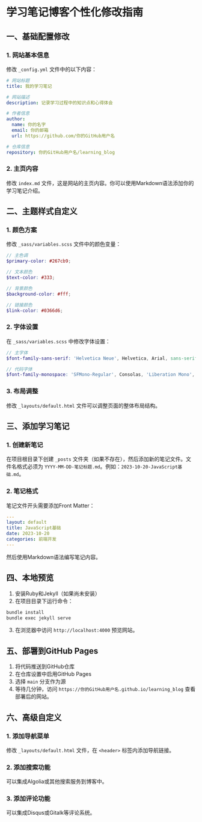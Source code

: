 # 学习笔记博客个性化修改指南

## 一、基础配置修改

### 1. 网站基本信息
修改 `_config.yml` 文件中的以下内容：
```yaml
# 网站标题
title: 我的学习笔记

# 网站描述
description: 记录学习过程中的知识点和心得体会

# 作者信息
author:
  name: 你的名字
  email: 你的邮箱
  url: https://github.com/你的GitHub用户名

# 仓库信息
repository: 你的GitHub用户名/learning_blog
```

### 2. 主页内容
修改 `index.md` 文件，这是网站的主页内容。你可以使用Markdown语法添加你的学习笔记介绍。

## 二、主题样式自定义

### 1. 颜色方案
修改 `_sass/variables.scss` 文件中的颜色变量：
```scss
// 主色调
$primary-color: #267cb9;

// 文本颜色
$text-color: #333;

// 背景颜色
$background-color: #fff;

// 链接颜色
$link-color: #0366d6;
```

### 2. 字体设置
在 `_sass/variables.scss` 中修改字体设置：
```scss
// 主字体
$font-family-sans-serif: 'Helvetica Neue', Helvetica, Arial, sans-serif;

// 代码字体
$font-family-monospace: 'SFMono-Regular', Consolas, 'Liberation Mono', Menlo, monospace;
```

### 3. 布局调整
修改 `_layouts/default.html` 文件可以调整页面的整体布局结构。

## 三、添加学习笔记

### 1. 创建新笔记
在项目根目录下创建 `_posts` 文件夹（如果不存在），然后添加新的笔记文件。文件名格式必须为 `YYYY-MM-DD-笔记标题.md`。例如：`2023-10-20-JavaScript基础.md`。

### 2. 笔记格式
笔记文件开头需要添加Front Matter：
```yaml
---
layout: default
title: JavaScript基础
date: 2023-10-20
categories: 前端开发
---
```
然后使用Markdown语法编写笔记内容。

## 四、本地预览

1. 安装Ruby和Jekyll（如果尚未安装）
2. 在项目目录下运行命令：
```bash
bundle install
bundle exec jekyll serve
```
3. 在浏览器中访问 `http://localhost:4000` 预览网站。

## 五、部署到GitHub Pages

1. 将代码推送到GitHub仓库
2. 在仓库设置中启用GitHub Pages
3. 选择 `main` 分支作为源
4. 等待几分钟，访问 `https://你的GitHub用户名.github.io/learning_blog` 查看部署后的网站。

## 六、高级自定义

### 1. 添加导航菜单
修改 `_layouts/default.html` 文件，在 `<header>` 标签内添加导航链接。

### 2. 添加搜索功能
可以集成Algolia或其他搜索服务到博客中。

### 3. 添加评论功能
可以集成Disqus或Gitalk等评论系统。